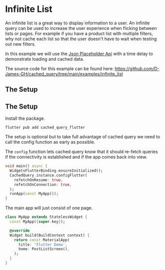 # Infinite List

An infinite list is a great way to display information to a user. An infinite query can be used to increase the user experience 
when flicking between lists or pages. For example if you have a product list with multiple filters, why not cache each list
so that the user doesn't have to wait when testing out new filters.

In this example we will use the [Json Placeholder Api](https://jsonplaceholder.typicode.com/) with a time delay to demonstrate
loading and cached data.

The source code for this example can be found here: https://github.com/D-James-GH/cached_query/tree/main/examples/infinite_list

## The Setup

## The Setup
Install the package.
```
flutter pub add cached_query_flutter
```

The setup is optional but to take full advantage of cached query we need to call the config function as early as possible.

The `config` function lets cached query know that it should re-fetch queries if the connectivity is established and if
the app comes back into view.
```dart
void main() async {
  WidgetsFlutterBinding.ensureInitialized();
  CachedQuery.instance.configFlutter(
    refetchOnResume: true,
    refetchOnConnection: true,
  );
  runApp(const MyApp());
}
```

The main app will just consist of one page.

```dart
class MyApp extends StatelessWidget {
  const MyApp({super.key});

  @override
  Widget build(BuildContext context) {
    return const MaterialApp(
      title: 'Flutter Demo',
      home: PostListScreen(),
    );
  }
}
```
